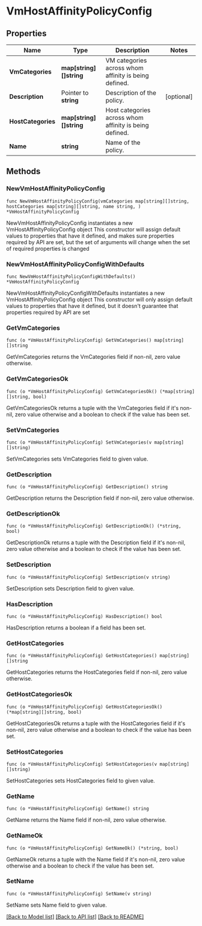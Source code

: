 # VmHostAffinityPolicyConfig

## Properties

Name | Type | Description | Notes
------------ | ------------- | ------------- | -------------
**VmCategories** | **map[string][]string** | VM categories across whom affinity is being defined.  | 
**Description** | Pointer to **string** | Description of the policy. | [optional] 
**HostCategories** | **map[string][]string** | Host categories across whom affinity is being defined.  | 
**Name** | **string** | Name of the policy. | 

## Methods

### NewVmHostAffinityPolicyConfig

`func NewVmHostAffinityPolicyConfig(vmCategories map[string][]string, hostCategories map[string][]string, name string, ) *VmHostAffinityPolicyConfig`

NewVmHostAffinityPolicyConfig instantiates a new VmHostAffinityPolicyConfig object
This constructor will assign default values to properties that have it defined,
and makes sure properties required by API are set, but the set of arguments
will change when the set of required properties is changed

### NewVmHostAffinityPolicyConfigWithDefaults

`func NewVmHostAffinityPolicyConfigWithDefaults() *VmHostAffinityPolicyConfig`

NewVmHostAffinityPolicyConfigWithDefaults instantiates a new VmHostAffinityPolicyConfig object
This constructor will only assign default values to properties that have it defined,
but it doesn't guarantee that properties required by API are set

### GetVmCategories

`func (o *VmHostAffinityPolicyConfig) GetVmCategories() map[string][]string`

GetVmCategories returns the VmCategories field if non-nil, zero value otherwise.

### GetVmCategoriesOk

`func (o *VmHostAffinityPolicyConfig) GetVmCategoriesOk() (*map[string][]string, bool)`

GetVmCategoriesOk returns a tuple with the VmCategories field if it's non-nil, zero value otherwise
and a boolean to check if the value has been set.

### SetVmCategories

`func (o *VmHostAffinityPolicyConfig) SetVmCategories(v map[string][]string)`

SetVmCategories sets VmCategories field to given value.


### GetDescription

`func (o *VmHostAffinityPolicyConfig) GetDescription() string`

GetDescription returns the Description field if non-nil, zero value otherwise.

### GetDescriptionOk

`func (o *VmHostAffinityPolicyConfig) GetDescriptionOk() (*string, bool)`

GetDescriptionOk returns a tuple with the Description field if it's non-nil, zero value otherwise
and a boolean to check if the value has been set.

### SetDescription

`func (o *VmHostAffinityPolicyConfig) SetDescription(v string)`

SetDescription sets Description field to given value.

### HasDescription

`func (o *VmHostAffinityPolicyConfig) HasDescription() bool`

HasDescription returns a boolean if a field has been set.

### GetHostCategories

`func (o *VmHostAffinityPolicyConfig) GetHostCategories() map[string][]string`

GetHostCategories returns the HostCategories field if non-nil, zero value otherwise.

### GetHostCategoriesOk

`func (o *VmHostAffinityPolicyConfig) GetHostCategoriesOk() (*map[string][]string, bool)`

GetHostCategoriesOk returns a tuple with the HostCategories field if it's non-nil, zero value otherwise
and a boolean to check if the value has been set.

### SetHostCategories

`func (o *VmHostAffinityPolicyConfig) SetHostCategories(v map[string][]string)`

SetHostCategories sets HostCategories field to given value.


### GetName

`func (o *VmHostAffinityPolicyConfig) GetName() string`

GetName returns the Name field if non-nil, zero value otherwise.

### GetNameOk

`func (o *VmHostAffinityPolicyConfig) GetNameOk() (*string, bool)`

GetNameOk returns a tuple with the Name field if it's non-nil, zero value otherwise
and a boolean to check if the value has been set.

### SetName

`func (o *VmHostAffinityPolicyConfig) SetName(v string)`

SetName sets Name field to given value.



[[Back to Model list]](../README.md#documentation-for-models) [[Back to API list]](../README.md#documentation-for-api-endpoints) [[Back to README]](../README.md)



